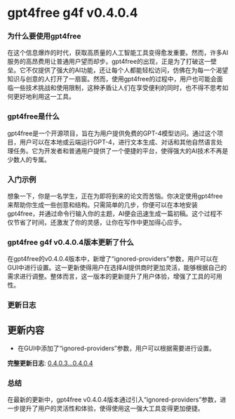 # gpt4free g4f v0.4.0.4
### 为什么要使用gpt4free

在这个信息爆炸的时代，获取高质量的人工智能工具变得愈发重要。然而，许多AI服务的高昂费用让普通用户望而却步。gpt4free的出现，正是为了打破这一壁垒。它不仅提供了强大的AI功能，还让每个人都能轻松访问，仿佛在为每一个渴望知识与创意的人打开了一扇窗。然而，使用gpt4free的过程中，用户也可能会面临一些技术挑战和使用限制，这种矛盾让人们在享受便利的同时，也不得不思考如何更好地利用这一工具。

### gpt4free是什么

gpt4free是一个开源项目，旨在为用户提供免费的GPT-4模型访问。通过这个项目，用户可以在本地或云端运行GPT-4，进行文本生成、对话和其他自然语言处理任务。它为开发者和普通用户提供了一个便捷的平台，使得强大的AI技术不再是少数人的专属。

### 入门示例

想象一下，你是一名学生，正在为即将到来的论文而苦恼。你决定使用gpt4free来帮助你生成一些创意和结构。只需简单的几步，你便可以在本地安装gpt4free，并通过命令行输入你的主题，AI便会迅速生成一篇初稿。这个过程不仅节省了时间，还激发了你的灵感，让你在写作中更加得心应手。

### gpt4free g4f v0.4.0.4版本更新了什么

在gpt4free的v0.4.0.4版本中，新增了“ignored-providers”参数，用户可以在GUI中进行设置。这一更新使得用户在选择AI提供商时更加灵活，能够根据自己的需求进行调整。整体而言，这一版本的更新提升了用户体验，增强了工具的可用性。

### 更新日志

## 更新内容
- 在GUI中添加了“ignored-providers”参数，用户可以根据需要进行设置。

**完整更新日志**: [0.4.0.3...0.4.0.4](https://github.com/xtekky/gpt4free/compare/0.4.0.3...0.4.0.4)

### 总结

在最新的更新中，gpt4free v0.4.0.4版本通过引入“ignored-providers”参数，进一步提升了用户的灵活性和体验，使得使用这一强大工具变得更加便捷。